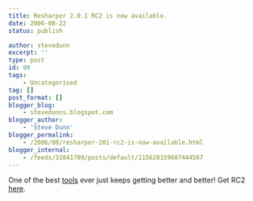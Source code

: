 ```yaml
---
title: Resharper 2.0.1 RC2 is now available.
date: 2006-08-22
status: publish

author: stevedunn
excerpt: ''
type: post
id: 99
tags:
    - Uncategorised
tag: []
post_format: []
blogger_blog:
    - stevedunns.blogspot.com
blogger_author:
    - 'Steve Dunn'
blogger_permalink:
    - /2006/08/resharper-201-rc2-is-now-available.html
blogger_internal:
    - /feeds/32841709/posts/default/115628159687444567
---
```

One of the best [tools](http://www.jetbrains.com/resharper/) ever just keeps getting better and better! Get RC2 [here](http://www.jetbrains.net/confluence/display/ReSharper/Download).